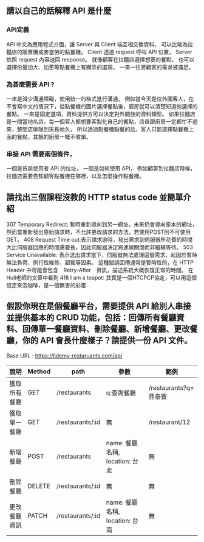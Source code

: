 ## 請以自己的話解釋 API 是什麼
### API定義
API 中文為應用程式介面，讓 Server 與 Client 端互相交換資料，
可以比喻為拉麵店的販賣機或麥當勞的點餐機。
Client 透過 request 呼叫 API 位置，
Server 依照 request 內容送回 response。
就像顧客在拉麵店選擇想要的餐點，
也可以選擇份量加大、加蔥等點餐機上有顯示的選項，
一來一往將顧客的需求被滿足。

### 為甚麼需要 API ?
一來是減少溝通障礙，使用統一的格式進行溝通，
例如當今天是位外國客人，在不會寫中文的情況下，從點餐機的圖片選擇餐點後，廚房就可以清楚知道他選擇的餐點。
一來是固定選項，資料提供方可以決定對外開放的資料類型。
如果拉麵店是一間當地名店，每一個客人都想要客製化自己的餐點，店員跟廚房一定都忙不過來，整間店排隊到天長地久，
所以透過點餐機點餐的話，客人只能選擇點餐機上面的餐點，其餘的廚房一概不收單。

### 串接 API 需要兩個條件，
一個是告訴使用者 API 的位址，
一個是如何使用 API，
例如顧客到拉麵店時候，拉麵店需要告知顧客點餐機在哪裡，以及怎麼操作點餐機。


## 請找出三個課程沒教的 HTTP status code 並簡單介紹
307 Temporary Redirect: 暫時重新導向到另一網址，未來仍會導向原本的網址，然而當重新發出原始請求時，不允許更改請求的方法，若使用POST則不可使用
GET。
408 Request Time out:表示請求逾時，發出需求到伺服器所花費的時間大比伺服器回應的時間還要長，因此伺服器決定將連線關閉而非繼續等待。
503 Service Unavailable: 表示送出請求當下，伺服器無法處理這個需求，起因於暫時無法負荷、例行性維修、超載等因素。
這種錯誤回傳通常是暫時性的，在 HTTP Header 中可能會包含　Retry-After　資訊，描述系統大概恢復正常的時間。
在Huli老師的文章中看到 418 I am a teapot: 其實是一個HTCPCP協定，可以用這個協定來泡咖啡，是一個無害的彩蛋

## 假設你現在是個餐廳平台，需要提供 API 給別人串接並提供基本的 CRUD 功能，包括：回傳所有餐廳資料、回傳單一餐廳資料、刪除餐廳、新增餐廳、更改餐廳，你的 API 會長什麼樣子？請提供一份 API 文件。
Base URL : https://lidemy-restaruants.com/api

|    說明    | Method |       path      |            參數               |         範例         |
|------------|--------|-----------------|-------------------------------|----------------------|
|獲取所有餐廳| GET    | /restaurants	| q:查詢餐廳                    | /restaurants?q=鼎泰豐|
|獲取單一餐廳| GET    | /restaurants/:id| 無                            | /restaurant/12       |
|新增餐廳    | POST   | /restaurants    | name: 餐廳名稱, location: 台北| 無                   |
|刪除餐廳    | DELETE | /restaurants/:id| 無                            | 無                   |
|更改餐廳資訊| PATCH  | /restaurants/:id| name: 餐廳名稱, location: 台南| 無                   |


